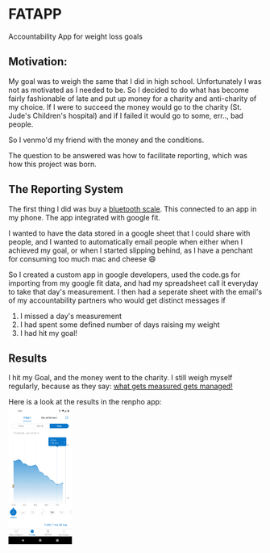 # FATAPP
Accountability App for weight loss goals

## Motivation:
My goal was to weigh the same that I did in high school. Unfortunately I was not as motivated as I needed to be. So I decided to do what has become fairly fashionable of late and put up money for a charity and anti-charity of my choice. If I were to succeed the money would go to the charity (St. Jude's Children's hospital) and if I failed it would go to some, err.., bad people. 

So I venmo'd my friend with the money and the conditions.

The question to be answered was how to facilitate reporting, which was how this project was born.


## The Reporting System
The first thing I did was buy a [bluetooth scale](https://www.amazon.com/RENPHO-Bluetooth-Bathroom-Composition-Smartphone/dp/B01N1UX8RW). This connected to an app in my phone. The app integrated with google fit. 

I wanted to have the data stored in a google sheet that I could share with people, and I wanted to automatically email people when either when I achieved my goal, or when I started slipping behind, as I have a penchant for consuming too much mac and cheese :smile:

So I created a custom app in google developers, used the code.gs for importing from my google fit data, and had my spreadsheet call it everyday to take that day's measurement. I then had a seperate sheet with the email's of my accountability partners who would get distinct messages if 

1. I missed a day's measurement
2. I had spent some defined number of days raising my weight
3. I had hit my goal!

## Results
I hit my Goal, and the money went to the charity. I still weigh myself regularly, because as they say: [what gets measured gets managed!](https://en.wikipedia.org/wiki/Peter_Drucker)

Here is a look at the results in the renpho app: 
<br />
<img src="https://github.com/bobbydmartino/FATAPP/blob/main/renpho.png?raw=true" width="25%">
